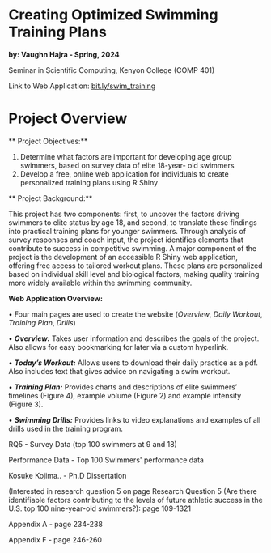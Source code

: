 # Creating Optimized Swimming Training Plans
**by: Vaughn Hajra - Spring, 2024**

Seminar in Scientific Computing, Kenyon College (COMP 401)

Link to Web Application: [bit.ly/swim_training](bit.ly/swim_training)

# Project Overview
** Project Objectives:**

1. Determine what factors are important for developing age group swimmers, based on survey data of elite 18-year- old swimmers
2. Develop a free, online web application for individuals to create personalized training plans using R Shiny

** Project Background:**

This project has two components: first, to uncover the factors driving swimmers to elite status by age 18, and second, to translate these findings into practical training plans for younger swimmers. Through analysis of survey responses and coach input, the project identifies elements that contribute to success in competitive swimming. A major component of the project is the development of an accessible R Shiny web application, offering free access to tailored workout plans. These plans are personalized based on individual skill level and biological factors, making quality training more widely available within the swimming community.

**Web Application Overview:**

• Four main pages are used to create the website (*Overview*, *Daily Workout*, *Training Plan*, *Drills*)

• ***Overview:*** Takes user information and describes the goals of the project. Also allows for easy bookmarking for later via a custom hyperlink.

• ***Today’s Workout:*** Allows users to download their daily practice as a pdf. Also includes text that gives advice on navigating a swim workout.

• ***Training Plan:*** Provides charts and descriptions of elite swimmers’ timelines (Figure 4), example volume (Figure 2) and example intensity (Figure 3).

• ***Swimming Drills:*** Provides links to video explanations and examples of all drills used in the training program.


RQ5 - Survey Data (top 100 swimmers at 9 and 18)

Performance Data - Top 100 Swimmers' performance data

Kosuke Kojima.. - Ph.D Dissertation

(Interested in research question 5 on page 
    Research Question 5 (Are there identifiable factors contributing to the levels of future athletic success in the U.S.   top 100 nine-year-old swimmers?):  page 109-1321
    
  Appendix A - page 234-238
  
  Appendix F - page 246-260
